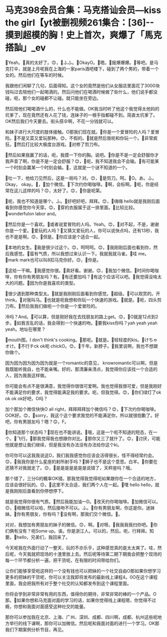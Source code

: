 # 马克398会员合集：马克搭讪会员—kiss the girl【yt被删视频261集合：[36]--摸到超模的胸！史上首次，爽爆了「馬克搭訕」_ev

🎼Yeah。🎼真的太好了。😊，🎼ふふ。🎼OkayO。🎼嗯。🎼报爆爆爆。🎼等吧。是马克打伞，就是上月呢我在上海的一家paris酒吧楼下，碰到了两个男的，带着一个女的。然后他们在等车的时候。

我跟他们闲聊了几句，后面得知。这个女的竟然是他们从女服店里面花了3000块钱叫过去陪他们一起喝酒的。然后问他们在喝酒时候做了些什么，他们说手都没碰，呃，那个女的碰都不让碰。就只能坐在旁边。

然后陪他们喝喝酒什么的，什么也不能做。OK我当时听了他这个我觉得太他妈的坑爹了，现在竟然还有人花了钱，连妹子的一根手指都碰不到。简直太坑爹了。OK然后我们今天要去。街头搭伞啊，不花一分钱就可以。

和妹子进行大尺度的肢体接触。O那我们现在就。🎼你是一个爱冒险的人吗？爱冒险。🎼不是又菜又爱玩那种。😊，不假的。🎼就是然后我呃和你玩一个。🎼非常疯狂。🎼然后打比较大极度台游戏。🎼对修了剪刀布。

🎼然后如果我赢了的话，呃，我摸一下你的胸。说吧。🎼你是不是一定会舒服你才我声音了啊，你是不是一定会舒服？😊，🎼呃，我不知道我会不会输。🎼有可能某一个时刻会赢某一个时刻会输。🎼，这就是一个谜不知道的一个。

🎼吐一下，他给刀见然后，这是一局吗？对。😊，🎼是剪刀。呵。🎼O。あ。ふ。Okay， okay。🎼，🎼加个微信。🎼下次约你喝咖啡。🎼啊，会标啊。🎼呃，你是经常在这儿这样的吗？😊，太好了。😊，🎼你是呃第。

🎼呃，我也不知道是哪个。ふ。🎼好吧好吧，拜拜。😊，🎼嗨嗨 hello就是我刚后面看到你感觉你今天穿。😊，🎼穿的衣服属于这一排里面。🎼比较比较。🎼wonderfulon labor and。

🎼然后你是一个喜欢。🎼或者说爱冒险的人吗。Yeah。😊，🎼对不起，不是，谢谢你是一个爱。🎼爱玩的人吗？🎼又猜又爱玩的人，你可以说快点吗，还有13秒，我也不是是啊。😊，🎼但是。🎼你应该是个适合一起。

🎼本地的女生。🎼我是很少过这个。😊，呵呵呵。😊，🎼我刚刚后面也看到你，然后我感觉。🎼蛮有气质，所以我想过来认识一下。我就我就马雀。🎼哇 me。🎼mark mark也可以叫8扣马克你好。😊，🎼你是。

🎼这给一干嘛。🎼我感觉你很。🎼真好看。谢谢。😊，🎼我加个微信。🎼时间你喝咖啡，你有你有男朋友吗？有。🎼有还要加吗？🎼有这个应该可以吧。🎼我觉得没啥太大的问题。🎼因为你是我喜欢的类型。

🎼很少遇到那种类型太。🎼就是我刚刚后面看到你感觉。🎼超级。🎼可以观赏的。开 think。🎼对我叫马。🎼也就是呃我想和你玩一个快速的游戏。🎼就是。🎼呃，四头剪刀布。🎼然后我我们做呃一个你是一个爱冒险的。

冷吗？And。🎼可以算，但是刚好我在去找朋友的路上get。😊，🎼O就是12点到2步。🎼如我言乱的话，我会得到一个快速的吻。🎼要我kiss你吗？yah yeah yeah yeah。地址在哪里？

🎼mouth图。I don't think's cooking。🎼那呃。🎼就是。🎼轻轻度的kis。🎼けちゃオけ。🎼不行チck ok呃 chickO。😊，🎼千年。新脖子。🎼我里说啊，我也不想跟你做个。

因为因为因为因为因为就是一个romantic的意见， knowromantic可以啊，但是我既能听我自，也不能亲嘴。好的，那清廉亲清点，我觉得你应该找一个合适的人，因为我我这样做。

你可能会有点不是很满意，我觉得你很很可爱啊。我也觉得我很可爱，但是我刚好不能满足你的要求，我觉得能满足我的要求。呃，但我觉得。😊，🎼你们绿灯了ok ok ok ok好吧，O吗？

加个那加个微信快快O all right，拜拜拜拜加个微信吗？😊，🎼下次约你喝咖啡。OOK好。😊，🎼sorry，我这个这个要求我觉的不能满足你，所以就很抱歉了。好吧，你有男朋友吗？嗯？😊，F。

🎼你知道那个状态吗？🎼现在也不能讲说。🎼哦，这是一个呃不知道的短态，在一个。🎼飞行。🎼那我觉得我也想跟你对比。🎼那你又三了就什了。😊，🎼讨厌，可能他就是想让我们继续，但是我没有办法没有办法给你这个ki。

你可你可以这我我说这O，我们我我感觉你应该会活得很长，怪不得经常约会。😊，🎼我我你是什么星座的射所射手吗？🎼狮子也不是这个意思。白羊。🎼你要在还猜不对我就走了。😊，🎼是是是是是是是说错了，天秤座吗？哦。

那个错了，三分G的概率OK错。那我觉得我觉得呃如果跟你在一个合适的地方，应该会很好玩的。😊，🎼这里不太合适，我们两个人在一起。🎼嘿 hello hello，就是我刚刚后面看到你停想停下。

就是我觉得你很有气质。🎼然后我能加油一D。🎼改天约你喝咖啡。🎼加微信可以。😊，🎼相微信可以哈，然后接吻不可以。ふ。🎼你有男朋友啊，你这是你。迷妹妹。🎼你有男朋友，你有吗？🎼没有啊，那我们交个微信。🎼。

对对，我想加有男朋友的妹子的微信。😊，啊。🎼对呀。🎼我我我我扫你吧。🎼你们俩有没有？呃Some up。诶。你是浙江人。可以的，然后。呃，行拜拜。知要。🎼hello，兄弟们，我回来了。

今天呢我在外面行动了一整天，玩的不亦乐乎，这种感觉真的是太太爽了。哇，然后呢，今天我就把现场的十渣里放上去。然后呢等待第二期下期我会把整个现场的每一个环节都分析一遍，把干货呃，在有限的时间带给你们。

让你们能够享受呃这样的一个没有钱也可以把妹的一个社交自由O那如果你想学习更多的把妹的干货呢，你可以关注我即将发布的最新线上课程4。0O在这个课程里面，我会把我所有对于整个社交的认知都发布到这个课程里面。

你将会学到非常非常有用的东西，值得你的期待，非常非常的棒的一个产品。O那。🎼如果你想和马克面对面的学习的话，如果你觉得线上课程嗯，你觉得不过瘾，你想和我面对面感受这种社交的能量。

那你可以参加我在北京、上海、广州、深圳、成都、四川啊，成都、杭州这些呃地方举行的线下课啊，那你可以加微信。然后呢和我面对面的进行一个学习。OK那我们下期案例分析节目，再见。

